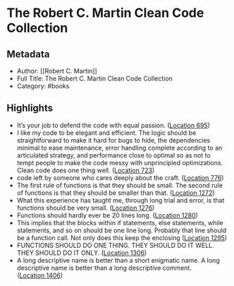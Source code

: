 # The Robert C. Martin Clean Code Collection

## Metadata
- Author: [[Robert C. Martin]]
- Full Title: The Robert C. Martin Clean Code Collection
- Category: #books

## Highlights
- It’s your job to defend the code with equal passion. ([Location 695](https://readwise.io/to_kindle?action=open&asin=B00666M59G&location=695))
- I like my code to be elegant and efficient. The logic should be straightforward to make it hard for bugs to hide, the dependencies minimal to ease maintenance, error handling complete according to an articulated strategy, and performance close to optimal so as not to tempt people to make the code messy with unprincipled optimizations. Clean code does one thing well. ([Location 723](https://readwise.io/to_kindle?action=open&asin=B00666M59G&location=723))
- code left by someone who cares deeply about the craft. ([Location 776](https://readwise.io/to_kindle?action=open&asin=B00666M59G&location=776))
- The first rule of functions is that they should be small. The second rule of functions is that they should be smaller than that. ([Location 1272](https://readwise.io/to_kindle?action=open&asin=B00666M59G&location=1272))
- What this experience has taught me, through long trial and error, is that functions should be very small. ([Location 1276](https://readwise.io/to_kindle?action=open&asin=B00666M59G&location=1276))
- Functions should hardly ever be 20 lines long. ([Location 1280](https://readwise.io/to_kindle?action=open&asin=B00666M59G&location=1280))
- This implies that the blocks within if statements, else statements, while statements, and so on should be one line long. Probably that line should be a function call. Not only does this keep the enclosing ([Location 1295](https://readwise.io/to_kindle?action=open&asin=B00666M59G&location=1295))
- FUNCTIONS SHOULD DO ONE THING. THEY SHOULD DO IT WELL. THEY SHOULD DO IT ONLY. ([Location 1306](https://readwise.io/to_kindle?action=open&asin=B00666M59G&location=1306))
- A long descriptive name is better than a short enigmatic name. A long descriptive name is better than a long descriptive comment. ([Location 1406](https://readwise.io/to_kindle?action=open&asin=B00666M59G&location=1406))
